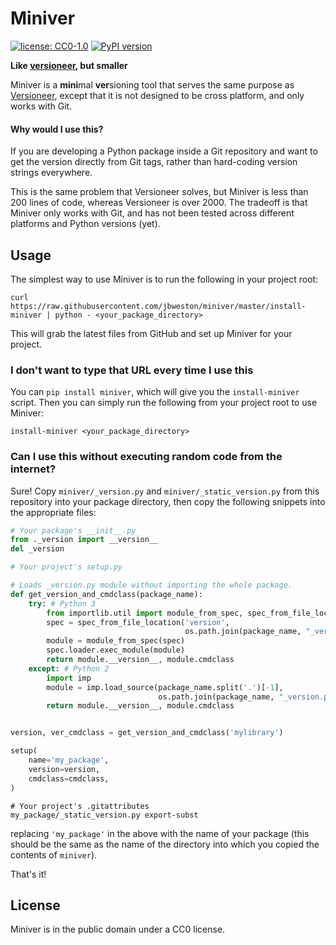 # Miniver
[![license: CC0-1.0](https://img.shields.io/pypi/l/miniver.svg)][cc0]
[![PyPI version](https://img.shields.io/pypi/v/miniver.svg)][pypi]

**Like [versioneer][versioneer], but smaller**

Miniver is a **mini**mal **ver**sioning tool that serves the same purpose
as [Versioneer][versioneer], except that it is not designed to be
cross platform, and only works with Git.

#### Why would I use this?
If you are developing a Python package inside a Git repository and
want to get the version directly from Git tags, rather than hard-coding
version strings everywhere.

This is the same problem that Versioneer solves, but Miniver is less
than 200 lines of code, whereas Versioneer is over 2000. The tradeoff
is that Miniver only works with Git, and has not been tested across
different platforms and Python versions (yet).


[versioneer]: https://github.com/warner/python-versioneer
[cc0]: http://creativecommons.org/publicdomain/zero/1.0/
[pypi]: https://pypi.org/project/miniver/

## Usage
The simplest way to use Miniver is to run the following in your project root:
```
curl https://raw.githubusercontent.com/jbweston/miniver/master/install-miniver | python - <your_package_directory>
```
This will grab the latest files from GitHub and set up Miniver for your project.

### I don't want to type that URL every time I use this
You can `pip install miniver`, which will give you the `install-miniver` script.
Then you can simply run the following from your project root to use Miniver:
```
install-miniver <your_package_directory>
```

### Can I use this without executing random code from the internet?
Sure! Copy `miniver/_version.py` and `miniver/_static_version.py` from this
repository into your package directory, then copy the following snippets into
the appropriate files:

```python
# Your package's __init__.py
from ._version import __version__
del _version
```

```python
# Your project's setup.py

# Loads _version.py module without importing the whole package.
def get_version_and_cmdclass(package_name):
    try: # Python 3
        from importlib.util import module_from_spec, spec_from_file_location
        spec = spec_from_file_location('version',
                                       os.path.join(package_name, "_version.py"))
        module = module_from_spec(spec)
        spec.loader.exec_module(module)
        return module.__version__, module.cmdclass
    except: # Python 2
        import imp
        module = imp.load_source(package_name.split('.')[-1],
                                 os.path.join(package_name, "_version.py"))
        return module.__version__, module.cmdclass


version, ver_cmdclass = get_version_and_cmdclass('mylibrary')

setup(
    name='my_package',
    version=version,
    cmdclass=cmdclass,
)
```

```
# Your project's .gitattributes
my_package/_static_version.py export-subst
```

replacing `'my_package'` in the above with the name of your package
(this should be the same as the name of the directory into
which you copied the contents of `miniver`).

That's it!

## License
Miniver is in the public domain under a CC0 license.
